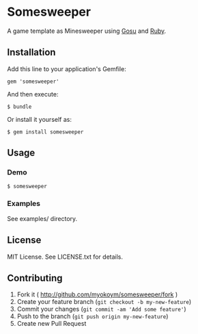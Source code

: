 # Somesweeper

A game template as Minesweeper using [Gosu][] and [Ruby][].

[Gosu]: http://www.libgosu.org/
[Ruby]: https://www.ruby-lang.org/

## Installation

Add this line to your application's Gemfile:

    gem 'somesweeper'

And then execute:

    $ bundle

Or install it yourself as:

    $ gem install somesweeper

## Usage

### Demo

    $ somesweeper

### Examples

See examples/ directory.

## License

MIT License. See LICENSE.txt for details.

## Contributing

1. Fork it ( http://github.com/myokoym/somesweeper/fork )
2. Create your feature branch (`git checkout -b my-new-feature`)
3. Commit your changes (`git commit -am 'Add some feature'`)
4. Push to the branch (`git push origin my-new-feature`)
5. Create new Pull Request
